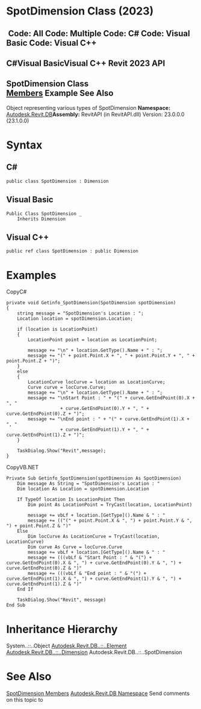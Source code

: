 # SpotDimension Class (2023)

﻿
 Code: All Code: Multiple Code: C# Code: Visual Basic Code: Visual C++   
---  
C#Visual BasicVisual C++
Revit 2023 API  
---  
SpotDimension Class  
[Members](5d70c697-396a-cc67-2caf-5608f556a456.md "SpotDimension Members") Example See Also  
---  
Object representing various types of SpotDimension 
**Namespace:** [Autodesk.Revit.DB](87546ba7-461b-c646-cbb1-2cb8f5bff8b2.md "Autodesk.Revit.DB Namespace")**Assembly:** RevitAPI (in RevitAPI.dll) Version: 23.0.0.0 (23.1.0.0)
# Syntax
C#  
---  
```text
public class SpotDimension : Dimension
```
  
Visual Basic  
---  
```text
Public Class SpotDimension _
	Inherits Dimension
```
  
Visual C++  
---  
```text
public ref class SpotDimension : public Dimension
```
  
# Examples
CopyC#
```text
private void Getinfo_SpotDimension(SpotDimension spotDimension)
{
    string message = "SpotDimension's Location : ";
    Location location = spotDimension.Location;

    if (location is LocationPoint)
    {
        LocationPoint point = location as LocationPoint;

        message += "\n" + location.GetType().Name + " : ";
        message += "(" + point.Point.X + ", " + point.Point.Y + ", " + point.Point.Z + ")";
    }
    else
    {
        LocationCurve locCurve = location as LocationCurve;
        Curve curve = locCurve.Curve;
        message += "\n" + location.GetType().Name + " : ";
        message += "\nStart Point : " + "(" + curve.GetEndPoint(0).X + ", "
                    + curve.GetEndPoint(0).Y + ", " + curve.GetEndPoint(0).Z + ")";
        message += "\nEnd point : " + "(" + curve.GetEndPoint(1).X + ", "
                    + curve.GetEndPoint(1).Y + ", " + curve.GetEndPoint(1).Z + ")";
    }

    TaskDialog.Show("Revit",message);
}
```

CopyVB.NET
```text
Private Sub Getinfo_SpotDimension(spotDimension As SpotDimension)
    Dim message As String = "SpotDimension's Location : "
    Dim location As Location = spotDimension.Location

    If TypeOf location Is LocationPoint Then
        Dim point As LocationPoint = TryCast(location, LocationPoint)

        message += vbLf + location.[GetType]().Name & " : "
        message += (("(" + point.Point.X & ", ") + point.Point.Y & ", ") + point.Point.Z & ")"
    Else
        Dim locCurve As LocationCurve = TryCast(location, LocationCurve)
        Dim curve As Curve = locCurve.Curve
        message += vbLf + location.[GetType]().Name & " : "
        message += (((vbLf & "Start Point : " & "(") + curve.GetEndPoint(0).X & ", ") + curve.GetEndPoint(0).Y & ", ") + curve.GetEndPoint(0).Z & ")"
        message += (((vbLf & "End point : " & "(") + curve.GetEndPoint(1).X & ", ") + curve.GetEndPoint(1).Y & ", ") + curve.GetEndPoint(1).Z & ")"
    End If

    TaskDialog.Show("Revit", message)
End Sub
```

# Inheritance Hierarchy
System..::..Object [Autodesk.Revit.DB..::..Element](eb16114f-69ea-f4de-0d0d-f7388b105a16.md "Element Class") [Autodesk.Revit.DB..::..Dimension](210f88be-e3c5-26a4-7dd8-3296f6725cce.md "Dimension Class") Autodesk.Revit.DB..::..SpotDimension
# See Also
[SpotDimension Members](5d70c697-396a-cc67-2caf-5608f556a456.md "SpotDimension Members")
[Autodesk.Revit.DB Namespace](87546ba7-461b-c646-cbb1-2cb8f5bff8b2.md "Autodesk.Revit.DB Namespace")
Send comments on this topic to 